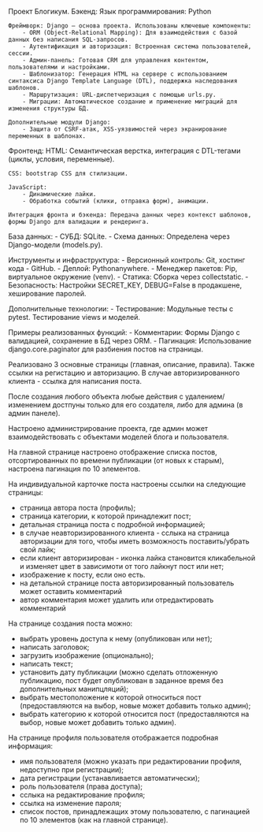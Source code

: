 Проект Блогикум.
Бэкенд:
    Язык программирования: Python
    
    Фреймворк: Django — основа проекта. Использованы ключевые компоненты:
        - ORM (Object-Relational Mapping): Для взаимодействия с базой данных без написания SQL-запросов.
        - Аутентификация и авторизация: Встроенная система пользователей, сессии.
        - Админ-панель: Готовая CRM для управления контентом, пользователями и настройками.
        - Шаблонизатор: Генерация HTML на сервере с использованием синтаксиса Django Template Language (DTL), поддержка наследования шаблонов.
        - Маршрутизация: URL-диспетчеризация с помощью urls.py.
        - Миграции: Автоматическое создание и применение миграций для изменения структуры БД.

    Дополнительные модули Django:
        - Защита от CSRF-атак, XSS-уязвимостей через экранирование переменных в шаблонах.

Фронтенд:
    HTML: Семантическая верстка, интеграция с DTL-тегами (циклы, условия, переменные).

    CSS: bootstrap CSS для стилизации.

    JavaScript:
        - Динамические лайки.
        - Обработка событий (клики, отправка форм), анимации.

    Интеграция фронта и бэкенда: Передача данных через контекст шаблонов, формы Django для валидации и рендеринга.

База данных:
    - СУБД: SQLite.
    - Схема данных: Определена через Django-модели (models.py).

Инструменты и инфраструктура:
    - Версионный контроль: Git, хостинг кода - GitHub.
    - Деплой: Pythonanywhere.
    - Менеджер пакетов: Pip, виртуальное окружение (venv).
    - Статика: Сборка через collectstatic.
    - Безопасность: Настройки SECRET_KEY, DEBUG=False в продакшене, хеширование паролей.

Дополнительные технологии:
    - Тестирование: Модульные тесты с pytest. Тестирование views и моделей.


Примеры реализованных функций:
    - Комментарии: Формы Django с валидацией, сохранение в БД через ORM.
    - Пагинация: Использование django.core.paginator для разбиения постов на страницы.


Реализовано 3 основные страницы (главная, описание, правила). Также ссылки на регистацию и авторизацию. В случае авторизированного клиента - ссылка для написания поста.

После создания любого объекта любые действия с удалением/изменением достпуны только для его создателя, либо для админа (в админ панеле). 

Настроено администрирование проекта, где админ может взаимодействовать с объектами моделей блога и пользователя.

На главной странице настроено отображение списка постов, отсортированных по времени публикации (от новых к старым), настроена пагинация по 10 элементов.

На индивидуальной карточке поста настроены ссылки на следующие страницы:
- страница автора поста (профиль);
- страница категории, к которой принадлежит пост;
- детальная страница поста с подробной информацией;
- в случае неавторизированного клиента - сслыка на страница авторизации для того, чтобы иметь возможность поставить/убрать свой лайк;
- если клиент авторизирован - иконка лайка становится кликабельной и изменяет цвет в зависимоти от того лайкнут пост или нет;
- изображение к посту, если оно есть.
- на детальной странице поста авторизированный пользователь может оставить комментарий
- автор комментария может удалить или отредактировать комментарий

На странице создания поста можно:
- выбрать уровень доступа к нему (опубликован или нет);
- написать заголовок;
- загрузить изображение (опционально);
- написать текст;
- установить дату публикации (можно сделать отложенную публикацию, пост будет опубликован в заданное время без дополнительных манипцляций);
- выбрать местоположение к которой относиться пост (предоставляются на выбор, новые может добавить только админ);
- выбрать категорию к которой относится пост (предоставляются на выбор, новые может добавить только админ).

На странице профиля пользователя отображается подробная информация:
- имя пользователя (можно указать при редактировании профиля, недоступно при регистрации);
- дата регистрации (устанавливается автоматически);
- роль пользователя (права доступа);
- сслыка на редактирование профиля;
- ссылка на изменение пароля;
- список постов, принадлежащих этому пользователю, с пагинацией по 10 элементов (как на главной странице).

